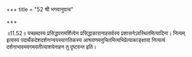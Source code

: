 +++
title = "52 श्री भगवानुवाच"

+++
  
  
॥11.52॥ यच्छब्दस्य प्रसिद्धपरामर्शित्वेन प्रसिद्धाकारानाहसर्वस्य
प्रशासनेऽवस्थितमित्यादिना। नित्यम् इत्यस्य
पदार्थैकदेशदर्शनान्वयस्यागतिकस्य आश्रयणमनुचितमित्यभिप्रेत्याकाङ्क्षाया
नित्यत्वं दर्शनाभावमवगमयतीत्याशयेनाहन तु दृष्टवन्त इति।  
  

